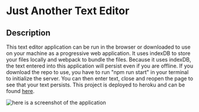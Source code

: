 # Just Another Text Editor

## Description
This text editor application can be run in the browser or downloaded to use on your machine as a progressive web application. It uses indexDB to store your files locally and webpack to bundle the files. Because it uses indexDB, the text entered into this application will persist even if you are offline. If you download the repo to use, you have to run "npm run start" in your terminal to initialize the server. You can then enter text, close and reopen the page to see that your text persists. This project is deployed to heroku and can be found [here]().

![here is a screenshot of the application](/assets/jateScreenshot.pngcreenshot.png)